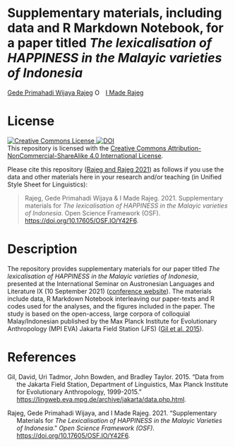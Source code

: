 Supplementary materials, including data and R Markdown Notebook, for a
paper titled *The lexicalisation of HAPPINESS in the Malayic varieties
of Indonesia*
================
[Gede Primahadi Wijaya
Rajeg](https://udayananetworking.unud.ac.id/lecturer/880-gede-primahadi-wijaya-rajeg)
<a itemprop="sameAs" content="https://orcid.org/0000-0002-2047-8621" href="https://orcid.org/0000-0002-2047-8621" target="orcid.widget" rel="noopener noreferrer" style="vertical-align:top;"><img src="https://orcid.org/sites/default/files/images/orcid_16x16.png" style="width:1em;margin-right:.5em;" alt="ORCID iD icon"></a>
[I Made
Rajeg](https://udayananetworking.unud.ac.id/lecturer/1817-i-made-rajeg)

<!-- README.md is generated from README.Rmd. Please edit that file -->

# License

<a rel="license" href="http://creativecommons.org/licenses/by-nc-sa/4.0/"><img alt="Creative Commons License" style="border-width:0" src="https://i.creativecommons.org/l/by-nc-sa/4.0/88x31.png" />
[![DOI](https://img.shields.io/badge/OSF-Y42F6-blue.svg?link=https://osf.io/Y42F6/)](https://osf.io/y42f6/)<br />This
repository is licensed with the
<a rel="license" href="http://creativecommons.org/licenses/by-nc-sa/4.0/">Creative
Commons Attribution-NonCommercial-ShareAlike 4.0 International
License</a>.

Please cite this repository ([Rajeg and Rajeg
2021](#ref-rajeg_codedata_2021)) as follows if you use the data and
other materials here in your research and/or teaching (in Unified Style
Sheet for Linguistics):

> Rajeg, Gede Primahadi Wijaya & I Made Rajeg. 2021. Supplementary
> materials for *The lexicalisation of HAPPINESS in the Malayic
> varieties of Indonesia*. Open Science Framework (OSF).
> <https://doi.org/10.17605/OSF.IO/Y42F6>.

# Description

The repository provides supplementary materials for our paper titled
*The lexicalisation of HAPPINESS in the Malayic varieties of Indonesia*,
presented at the International Seminar on Austronesian Languages and
Literature IX (10 September 2021) ([conference
website](https://ucs.unud.ac.id/conf/isall-ix)). The materials include
data, R Markdown Notebook interleaving our paper-texts and R codes used
for the analyses, and the figures included in the paper. The study is
based on the open-access, large corpora of colloquial Malay/Indonesian
published by the Max Planck Institute for Evolutionary Anthropology (MPI
EVA) Jakarta Field Station (JFS) ([Gil et al.
2015](#ref-gil_data_2015)).

# References

<div id="refs" class="references csl-bib-body hanging-indent">

<div id="ref-gil_data_2015" class="csl-entry">

Gil, David, Uri Tadmor, John Bowden, and Bradley Taylor. 2015. “Data
from the Jakarta Field Station, Department of Linguistics, Max Planck
Institute for Evolutionary Anthropology, 1999-2015.”
<https://lingweb.eva.mpg.de/archive/jakarta/data.php.html>.

</div>

<div id="ref-rajeg_codedata_2021" class="csl-entry">

Rajeg, Gede Primahadi Wijaya, and I Made Rajeg. 2021. “Supplementary
Materials for *The* *Lexicalisation of* *HAPPINESS* *in the* *Malayic*
*Varieties of* *Indonesia*.” *Open Science Framework (OSF)*.
<https://doi.org/10.17605/OSF.IO/Y42F6>.

</div>

</div>
